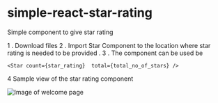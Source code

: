 # simple-react-star-rating
Simple component to give star rating

1 . Download files 
2 . Import Star Component to the location where star rating is needed to be provided .
3 . The component can be used be 

    <Star count={star_rating}  total={total_no_of_stars} />
                    
                 
 4 Sample view of the star rating component
 
 
 
 
  ![Image of welcome page](https://github.com/psjishnu/test2/blob/master/star.png)

      
      

                    
                    
                 
